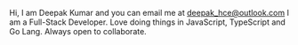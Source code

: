 Hi, I am Deepak Kumar and you can email me at deepak_hce@outlook.com
I am a Full-Stack Developer. 
Love doing things in JavaScript, TypeScript and Go Lang.
Always open to collaborate.
